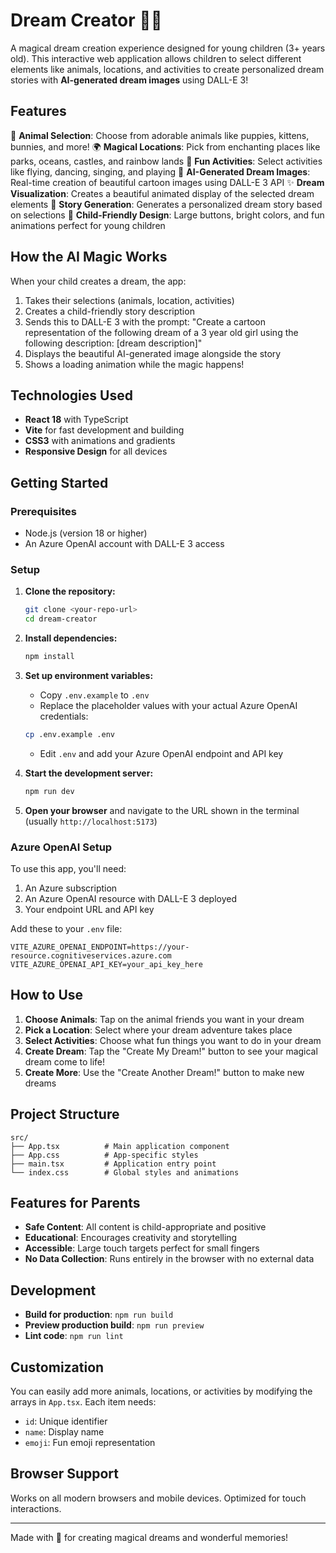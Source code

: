 # Dream Creator 🌙✨

A magical dream creation experience designed for young children (3+ years old). This interactive web application allows children to select different elements like animals, locations, and activities to create personalized dream stories with **AI-generated dream images** using DALL-E 3!

## Features

🐾 **Animal Selection**: Choose from adorable animals like puppies, kittens, bunnies, and more!
🌍 **Magical Locations**: Pick from enchanting places like parks, oceans, castles, and rainbow lands
🎉 **Fun Activities**: Select activities like flying, dancing, singing, and playing
🤖 **AI-Generated Dream Images**: Real-time creation of beautiful cartoon images using DALL-E 3 API
✨ **Dream Visualization**: Creates a beautiful animated display of the selected dream elements
📖 **Story Generation**: Generates a personalized dream story based on selections
🎨 **Child-Friendly Design**: Large buttons, bright colors, and fun animations perfect for young children

## How the AI Magic Works

When your child creates a dream, the app:
1. Takes their selections (animals, location, activities)
2. Creates a child-friendly story description
3. Sends this to DALL-E 3 with the prompt: "Create a cartoon representation of the following dream of a 3 year old girl using the following description: [dream description]"
4. Displays the beautiful AI-generated image alongside the story
5. Shows a loading animation while the magic happens!

## Technologies Used

- **React 18** with TypeScript
- **Vite** for fast development and building
- **CSS3** with animations and gradients
- **Responsive Design** for all devices

## Getting Started

### Prerequisites
- Node.js (version 18 or higher)
- An Azure OpenAI account with DALL-E 3 access

### Setup

1. **Clone the repository:**
   ```bash
   git clone <your-repo-url>
   cd dream-creator
   ```

2. **Install dependencies:**
   ```bash
   npm install
   ```

3. **Set up environment variables:**
   - Copy `.env.example` to `.env`
   - Replace the placeholder values with your actual Azure OpenAI credentials:
   ```bash
   cp .env.example .env
   ```
   - Edit `.env` and add your Azure OpenAI endpoint and API key

4. **Start the development server:**
   ```bash
   npm run dev
   ```

5. **Open your browser** and navigate to the URL shown in the terminal (usually `http://localhost:5173`)

### Azure OpenAI Setup

To use this app, you'll need:
1. An Azure subscription
2. An Azure OpenAI resource with DALL-E 3 deployed
3. Your endpoint URL and API key

Add these to your `.env` file:
```
VITE_AZURE_OPENAI_ENDPOINT=https://your-resource.cognitiveservices.azure.com
VITE_AZURE_OPENAI_API_KEY=your_api_key_here
```

## How to Use

1. **Choose Animals**: Tap on the animal friends you want in your dream
2. **Pick a Location**: Select where your dream adventure takes place
3. **Select Activities**: Choose what fun things you want to do in your dream
4. **Create Dream**: Tap the "Create My Dream!" button to see your magical dream come to life!
5. **Create More**: Use the "Create Another Dream!" button to make new dreams

## Project Structure

```
src/
├── App.tsx          # Main application component
├── App.css          # App-specific styles
├── main.tsx         # Application entry point
└── index.css        # Global styles and animations
```

## Features for Parents

- **Safe Content**: All content is child-appropriate and positive
- **Educational**: Encourages creativity and storytelling
- **Accessible**: Large touch targets perfect for small fingers
- **No Data Collection**: Runs entirely in the browser with no external data

## Development

- **Build for production**: `npm run build`
- **Preview production build**: `npm run preview`
- **Lint code**: `npm run lint`

## Customization

You can easily add more animals, locations, or activities by modifying the arrays in `App.tsx`. Each item needs:
- `id`: Unique identifier
- `name`: Display name
- `emoji`: Fun emoji representation

## Browser Support

Works on all modern browsers and mobile devices. Optimized for touch interactions.

---

Made with 💜 for creating magical dreams and wonderful memories!
